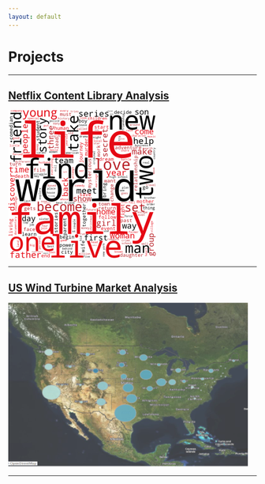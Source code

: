 ```yaml
---
layout: default
---
```


# Projects

---

## [Netflix Content Library Analysis](netflix.md)



![Netflix Analysis](plotwordmap.png)

---


## [US Wind Turbine Market Analysis](windturbine.md)

![windturbine](windturbine.png)

---